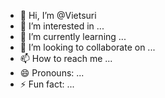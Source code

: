 - 👋 Hi, I’m @Vietsuri
- 👀 I’m interested in ...
- 🌱 I’m currently learning ...
- 💞️ I’m looking to collaborate on ...
- 📫 How to reach me ...
- 😄 Pronouns: ...
- ⚡ Fun fact: ...

<!---
Vietsuri/Vietsuri is a ✨ special ✨ repository because its `README.md` (this file) appears on your GitHub profile.
You can click the Preview link to take a look at your changes.
--->
